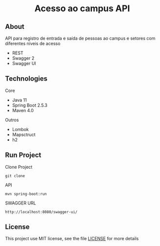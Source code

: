 <h1 align="center">Acesso ao campus API</h1>

## About

API para registro de entrada e saída de pessoas ao campus e setores com diferentes níveis de acesso

* REST
* Swagger 2
* Swagger UI

## Technologies

Core

* Java 11
* Spring Boot 2.5.3
* Maven 4.0

Outros

* Lombok
* Mapsctruct
* h2

## Run Project

Clone Project

```git
git clone 
```

API

```ssh
mvn spring-boot:run
```

SWAGGER URL
```
http://localhost:8080/swagger-ui/
```

## License

This project use MIT license, see the file [LICENSE](./LICENSE.md) for more details
